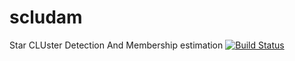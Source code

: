 # scludam
Star CLUster Detection And Membership estimation
[![Build Status](https://travis-ci.com/simonpedrogonzalez/scludam.svg?branch=develop)](https://travis-ci.com/simonpedrogonzalez/scludam)
